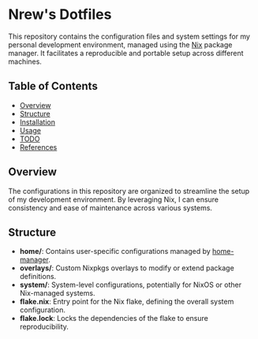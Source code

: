 # Nrew's Dotfiles

This repository contains the configuration files and system settings for my personal development environment, managed using the [Nix](https://nixos.org/) package manager. It facilitates a reproducible and portable setup across different machines.

## Table of Contents

- [Overview](#overview)
- [Structure](#structure)
- [Installation](#installation)
- [Usage](#usage)
- [TODO](#todo)
- [References](#references)

## Overview

The configurations in this repository are organized to streamline the setup of my development environment. By leveraging Nix, I can ensure consistency and ease of maintenance across various systems.

## Structure

- **home/**: Contains user-specific configurations managed by [home-manager](https://nix-community.github.io/home-manager/).
- **overlays/**: Custom Nixpkgs overlays to modify or extend package definitions.
- **system/**: System-level configurations, potentially for NixOS or other Nix-managed systems.
- **flake.nix**: Entry point for the Nix flake, defining the overall system configuration.
- **flake.lock**: Locks the dependencies of the flake to ensure reproducibility.
